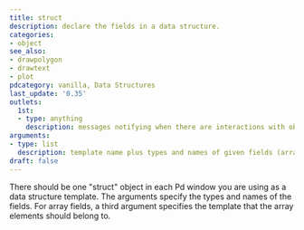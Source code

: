 ```yaml
---
title: struct
description: declare the fields in a data structure.
categories:
- object
see_also: 
- drawpolygon
- drawtext
- plot
pdcategory: vanilla, Data Structures
last_update: '0.35'
outlets:
  1st:
  - type: anything
    description: messages notifying when there are interactions with objects of the structure ('select', 'deselect', 'click', 'displace' and 'change').
arguments:
- type: list
  description: template name plus types and names of given fields (array fields also need the array's template name).
draft: false
---
```

There should be one "struct" object in each Pd window you are using as a data structure template. The arguments specify the types and names of the fields. For array fields, a third argument specifies the template that the array elements should belong to.

